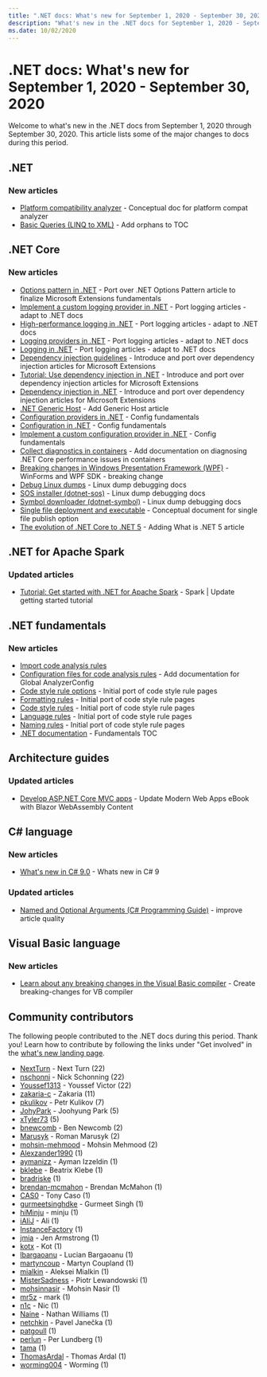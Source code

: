 ```yaml
---
title: ".NET docs: What's new for September 1, 2020 - September 30, 2020"
description: "What's new in the .NET docs for September 1, 2020 - September 30, 2020."
ms.date: 10/02/2020
---
```


# .NET docs: What's new for September 1, 2020 - September 30, 2020

Welcome to what's new in the .NET docs from September 1, 2020 through September 30, 2020. This article lists some of the major changes to docs during this period.

## .NET

### New articles

- [Platform compatibility analyzer](../standard/analyzers/platform-compat-analyzer.md) - Conceptual doc for platform compat analyzer
- [Basic Queries (LINQ to XML)](../standard/linq/basic-queries-linq-to-xml.md) - Add orphans to TOC

## .NET Core

### New articles

- [Options pattern in .NET](../core/extensions/options.md) - Port over .NET Options Pattern article to finalize Microsoft Extensions fundamentals
- [Implement a custom logging provider in .NET](../core/extensions/custom-logging-provider.md) - Port logging articles - adapt to .NET docs
- [High-performance logging in .NET](../core/extensions/high-performance-logging.md) - Port logging articles - adapt to .NET docs
- [Logging providers in .NET](../core/extensions/logging-providers.md) - Port logging articles - adapt to .NET docs
- [Logging in .NET](../core/extensions/logging.md) - Port logging articles - adapt to .NET docs
- [Dependency injection guidelines](../core/extensions/dependency-injection-guidelines.md) - Introduce and port over dependency injection articles for Microsoft Extensions
- [Tutorial: Use dependency injection in .NET](../core/extensions/dependency-injection-usage.md) - Introduce and port over dependency injection articles for Microsoft Extensions
- [Dependency injection in .NET](../core/extensions/dependency-injection.md) - Introduce and port over dependency injection articles for Microsoft Extensions
- [.NET Generic Host](../core/extensions/generic-host.md) - Add Generic Host article
- [Configuration providers in .NET](../core/extensions/configuration-providers.md) - Config fundamentals
- [Configuration in .NET](../core/extensions/configuration.md) - Config fundamentals
- [Implement a custom configuration provider in .NET](../core/extensions/custom-configuration-provider.md) - Config fundamentals
- [Collect diagnostics in containers](../core/diagnostics/diagnostics-in-containers.md) - Add documentation on diagnosing .NET Core performance issues in containers
- [Breaking changes in Windows Presentation Framework (WPF)](../core/compatibility/wpf.md) - WinForms and WPF SDK - breaking change
- [Debug Linux dumps](../core/diagnostics/debug-linux-dumps.md) - Linux dump debugging docs
- [SOS installer (dotnet-sos)](../core/diagnostics/dotnet-sos.md) - Linux dump debugging docs
- [Symbol downloader (dotnet-symbol)](../core/diagnostics/dotnet-symbol.md) - Linux dump debugging docs
- [Single file deployment and executable](../core/deploying/single-file.md) - Conceptual document for single file publish option
- [The evolution of .NET Core to .NET 5](../core/dotnet-five.md) - Adding What is .NET 5 article

## .NET for Apache Spark

### Updated articles

- [Tutorial: Get started with .NET for Apache Spark](../spark/tutorials/get-started.md) - Spark | Update getting started tutorial

## .NET fundamentals

### New articles

- [Import code analysis rules](../fundamentals/code-analysis/quality-rules/index.md)
- [Configuration files for code analysis rules](../fundamentals/code-analysis/configuration-files.md) - Add documentation for Global AnalyzerConfig
- [Code style rule options](../fundamentals/code-analysis/code-style-rule-options.md) - Initial port of code style rule pages
- [Formatting rules](../fundamentals/code-analysis/style-rules/formatting-rules.md) - Initial port of code style rule pages
- [Code style rules](../fundamentals/code-analysis/style-rules/index.md) - Initial port of code style rule pages
- [Language rules](../fundamentals/code-analysis/style-rules/language-rules.md) - Initial port of code style rule pages
- [Naming rules](../fundamentals/code-analysis/style-rules/naming-rules.md) - Initial port of code style rule pages
- [.NET documentation](../fundamentals/index.yml) - Fundamentals TOC

## Architecture guides

### Updated articles

- [Develop ASP.NET Core MVC apps](../architecture/modern-web-apps-azure/develop-asp-net-core-mvc-apps.md) - Update Modern Web Apps eBook with Blazor WebAssembly Content

## C# language

### New articles

- [What's new in C# 9.0](../csharp/whats-new/csharp-9.md) - Whats new in C# 9

### Updated articles

- [Named and Optional Arguments (C# Programming Guide)](../csharp/programming-guide/classes-and-structs/named-and-optional-arguments.md) - improve article quality

## Visual Basic language

### New articles

- [Learn about any breaking changes in the Visual Basic compiler](../visual-basic/whats-new/breaking-changes.md) - Create breaking-changes for VB compiler

## Community contributors

The following people contributed to the .NET docs during this period. Thank you! Learn how to contribute by following the links under "Get involved" in the [what's new landing page](index.yml).

- [NextTurn](https://github.com/NextTurn) - Next Turn (22)
- [nschonni](https://github.com/nschonni) - Nick Schonning (22)
- [Youssef1313](https://github.com/Youssef1313) - Youssef Victor (22)
- [zakaria-c](https://github.com/zakaria-c) - Zakaria (11)
- [pkulikov](https://github.com/pkulikov) - Petr Kulikov (7)
- [JohyPark](https://github.com/JohyPark) - Joohyung Park (5)
- [xTyler73](https://github.com/xTyler73) (5)
- [bnewcomb](https://github.com/bnewcomb) - Ben Newcomb (2)
- [Marusyk](https://github.com/Marusyk) - Roman Marusyk (2)
- [mohsin-mehmood](https://github.com/mohsin-mehmood) - Mohsin Mehmood (2)
- [Alexzander1990](https://github.com/Alexzander1990) (1)
- [aymanizz](https://github.com/aymanizz) - Ayman Izzeldin (1)
- [bklebe](https://github.com/bklebe) - Beatrix Klebe (1)
- [bradriske](https://github.com/bradriske) (1)
- [brendan-mcmahon](https://github.com/brendan-mcmahon) - Brendan McMahon (1)
- [CAS0](https://github.com/CAS0) - Tony Caso (1)
- [gurmeetsinghdke](https://github.com/gurmeetsinghdke) - Gurmeet Singh (1)
- [hiMinju](https://github.com/hiMinju) - minju (1)
- [iAliJ](https://github.com/iAliJ) - Ali (1)
- [InstanceFactory](https://github.com/InstanceFactory) (1)
- [jmia](https://github.com/jmia) - Jen Armstrong (1)
- [kotx](https://github.com/kotx) - Kot (1)
- [lbargaoanu](https://github.com/lbargaoanu) - Lucian Bargaoanu (1)
- [martyncoup](https://github.com/martyncoup) - Martyn Coupland (1)
- [mialkin](https://github.com/mialkin) - Aleksei Mialkin (1)
- [MisterSadness](https://github.com/MisterSadness) - Piotr Lewandowski (1)
- [mohsinnasir](https://github.com/mohsinnasir) - Mohsin Nasir (1)
- [mr5z](https://github.com/mr5z) - mark (1)
- [n1c](https://github.com/n1c) - Nic (1)
- [Naine](https://github.com/Naine) - Nathan Williams (1)
- [netchkin](https://github.com/netchkin) - Pavel Janečka (1)
- [patgoull](https://github.com/patgoull) (1)
- [perlun](https://github.com/perlun) - Per Lundberg (1)
- [tama](https://github.com/tama) (1)
- [ThomasArdal](https://github.com/ThomasArdal) - Thomas Ardal (1)
- [worming004](https://github.com/worming004) - Worming (1)

